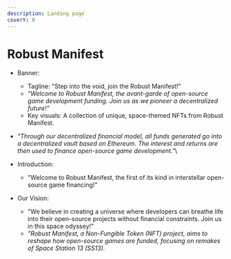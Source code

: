 ```yaml
---
description: Landing page
coverY: 0
---
```


# Robust Manifest

* Banner:
  * Tagline: "Step into the void, join the Robust Manifest!"
  * _"Welcome to Robust Manifest, the avant-garde of open-source game development funding. Join us as we pioneer a decentralized future!"_
  * Key visuals: A collection of unique, space-themed NFTs from Robust Manifest.
* _"Through our decentralized financial model, all funds generated go into a decentralized vault based on Ethereum. The interest and returns are then used to finance open-source game development."_\

* Introduction:
  * "Welcome to Robust Manifest, the first of its kind in interstellar open-source game financing!"
* Our Vision:
  * "We believe in creating a universe where developers can breathe life into their open-source projects without financial constraints. Join us in this space odyssey!"
  * _"Robust Manifest, a Non-Fungible Token (NFT) project, aims to reshape how open-source games are funded, focusing on remakes of Space Station 13 (SS13)._
